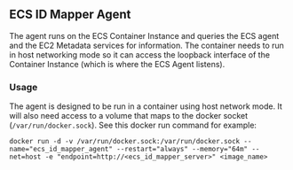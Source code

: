 ## ECS ID Mapper Agent

The agent runs on the ECS Container Instance and queries the ECS agent and the EC2 Metadata services for information.
The container needs to run in host networking mode so it can access the loopback interface of the Container Instance
(which is where the ECS Agent listens).

### Usage
The agent is designed to be run in a container using host network mode. It will also need access to a volume
that maps to the docker socket (`/var/run/docker.sock`). See this docker run command for example:


```
docker run -d -v /var/run/docker.sock:/var/run/docker.sock --name="ecs_id_mapper_agent" --restart="always" --memory="64m" --net=host -e "endpoint=http://<ecs_id_mapper_server>" <image_name>
```
